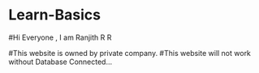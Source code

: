 # Learn-Basics

#Hi Everyone , I am Ranjith R R

#This website is owned by private company.
#This website will not work without Database Connected...

